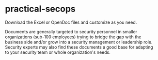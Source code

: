 # practical-secops

Download the Excel or OpenDoc files and customize as you need.

Documents are generally targeted to security personnel in smaller organizations (sub-100 employees) trying to bridge the gap with the business side and/or grow into a security management or leadership role. Security experts may also find these documents a good base for adapting to your security team or whole organization's needs.

